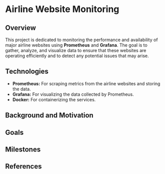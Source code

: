 # Airline Website Monitoring

## Overview
This project is dedicated to monitoring the performance and availability of major airline websites using **Prometheus** and **Grafana**. The goal is to gather, analyze, and visualize data to ensure that these websites are operating efficiently and to detect any potential issues that may arise.

## Technologies

- **Prometheus:** For scraping metrics from the airline websites and storing the data.
- **Grafana:** For visualizing the data collected by Prometheus.
- **Docker:** For containerizing the services.

## Background and Motivation

## Goals

## Milestones

## References